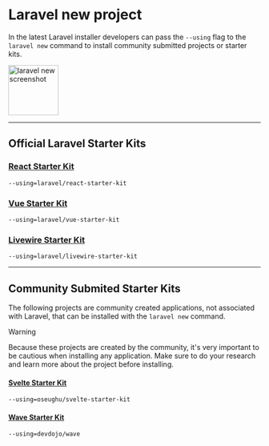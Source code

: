 # Laravel new project

In the latest Laravel installer developers can pass the `--using` flag to the `laravel new` command to install community submitted projects or starter kits.

<img src="https://raw.githubusercontent.com/tnylea/laravel-new/refs/heads/main/screenshot.jpeg" alt="laravel new screenshot" width="100" height="auto" />

---

## Official Laravel Starter Kits

### [React Starter Kit](https://github.com/laravel/react-starter-kit) 

```
--using=laravel/react-starter-kit
````

### [Vue Starter Kit](https://github.com/laravel/vue-starter-kit) 

```
--using=laravel/vue-starter-kit
````

### [Livewire Starter Kit](https://github.com/laravel/livewire-starter-kit) 

```
--using=laravel/livewire-starter-kit
````

---

## Community Submited Starter Kits


The following projects are community created applications, not associated with Laravel, that can be installed with the `laravel new` command.

> [!WARNING]
> Because these projects are created by the community, it's very important to be cautious when installing any application. Make sure to do your research and learn more about the project before installing.

#### [Svelte Starter Kit](https://github.com/laravel/livewire-starter-kit) 

```
--using=oseughu/svelte-starter-kit
````

#### [Wave Starter Kit](https://github.com/thedevdojo/wave)

```
--using=devdojo/wave
```

